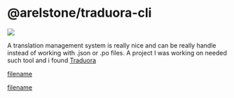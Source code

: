 # @arelstone/traduora-cli

![](https://github.com/arelstone/traduora-cli/tree/master/docs/_media/image.jpg)

A translation management system is really nice and can be really handle instead of working with .json or .po files. A project I was working on needed such tool and i found [Traduora](https://traduora.com/)

[filename](install.md ':include')

[filename](commands.md ':include')
